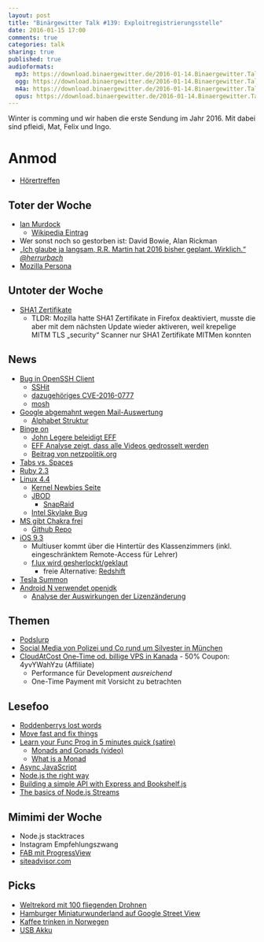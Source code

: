 ```yaml
---
layout: post
title: "Binärgewitter Talk #139: Exploitregistrierungsstelle"
date: 2016-01-15 17:00
comments: true
categories: talk
sharing: true
published: true
audioformats:
  mp3: https://download.binaergewitter.de/2016-01-14.Binaergewitter.Talk.139.mp3
  ogg: https://download.binaergewitter.de/2016-01-14.Binaergewitter.Talk.139.ogg
  m4a: https://download.binaergewitter.de/2016-01-14.Binaergewitter.Talk.139.m4a
  opus: https://download.binaergewitter.de/2016-01-14.Binaergewitter.Talk.139.opus
---
```

Winter is comming und wir haben die erste Sendung im Jahr 2016. Mit dabei sind pfleidi, Mat, Felix und Ingo.

# Anmod

- [Hörertreffen]( https://twitter.com/binaergewitter/status/681859459342315520)

## Toter der Woche

- [Ian Murdock](http://www.theguardian.com/technology/2015/dec/31/ian-murdock-a-tribute-to-the-man-and-his-work-on-linux)
    * [Wikipedia Eintrag](https://en.wikipedia.org/wiki/Ian_Murdock)
- Wer sonst noch so gestorben ist: David Bowie, Alan Rickman
- [„Ich glaube ja langsam, R.R. Martin hat 2016 bisher geplant. Wirklich.“ *@herrurbach*](https://twitter.com/herrurbach/status/687678928736120833)
- [Mozilla Persona](http://www.pro-linux.de/news/1/23139/mozilla-beendet-den-persona-dienst.html)

## Untoter der Woche

- [SHA1 Zertifikate](https://blog.mozilla.org/security/2014/09/23/phasing-out-certificates-with-sha-1-based-signature-algorithms/)
    * TLDR: Mozilla hatte SHA1 Zertifikate in Firefox deaktiviert, musste die aber mit dem nächsten Update wieder aktiveren, weil krepelige MITM TLS „security“
Scanner nur SHA1 Zertifikate MITMen konnten

## News

- [Bug in OpenSSH Client](http://www.heise.de/newsticker/meldung/Triple-Seven-OpenSSH-Schwachstelle-leakt-geheime-Schluessel-3071372.html)
  * [SSHit](https://twitter.com/thegrugq/status/687671459951452161)
  * [dazugehöriges CVE-2016-0777](https://www.qualys.com/2016/01/14/cve-2016-0777-cve-2016-0778/openssh-cve-2016-0777-cve-2016-0778.txt)
  * [mosh](http://mosh.mit.edu)
- [Google abgemahnt wegen Mail-Auswertung](http://www.computerbase.de/2016-01/verbraucherschutz-google-wegen-auswertung-von-e-mails-abgemahnt/)
  - [Alphabet Struktur](https://digitalcourage.de/sites/default/files/googlealphabetstruktur_0.jpg)
- [Binge on](http://www.t-mobile.com/offer/binge-on-streaming-video.html)
    * [John Legere beleidigt EFF](http://arstechnica.com/business/2016/01/john-legere-asks-eff-who-the-fk-are-you-and-who-pays-you/)
    * [EFF Analyse zeigt, dass alle Videos gedrosselt
werden](https://www.eff.org/deeplinks/2016/01/eff-confirms-t-mobiles-bingeon-optimization-just-throttling-applies)
    * [Beitrag von netzpolitik.org](https://netzpolitik.org/2016/t-mobile-usa-gegen-netzneutralitaet-drosselung-ist-nicht-drosselung-und-die-erde-ist-eine-scheibe/
)
- [Tabs vs. Spaces](https://ukupat.github.io/tabs-or-spaces/)
- [Ruby 2.3](https://www.ruby-lang.org/en/news/2015/12/25/ruby-2-3-0-released/)
- [Linux 4.4](http://lwn.net/Articles/671305/rss)
    * [Kernel Newbies Seite](http://kernelnewbies.org/Linux_4.4)
    * [JBOD](https://de.wikipedia.org/wiki/RAID#JBOD)
        - [SnapRaid](http://www.snapraid.it/)
    * [Intel Skylake Bug](http://arstechnica.com/gadgets/2016/01/intel-skylake-bug-causes-pcs-to-freeze-during-complex-workloads/)
- [MS gibt Chakra frei](https://blogs.windows.com/msedgedev/2016/01/13/chakracore-now-open/)
    * [Github Repo](https://github.com/Microsoft/ChakraCore)
- [iOS 9.3](http://www.apple.com/ios/preview/)
    * Multiuser kommt über die Hintertür des Klassenzimmers (inkl. eingeschränktem Remote-Access für Lehrer)
    * [f.lux wird gesherlockt/geklaut](https://justgetflux.com/)
        * freie Alternative: [Redshift](http://jonls.dk/redshift/)
- [Tesla Summon](https://www.teslamotors.com/blog/summon-your-tesla-your-phone)
- [Android N verwendet openjdk](http://www.pro-linux.de/news/1/23123/android-n-wird-openjdk-verwenden.html)
    - [Analyse der Auswirkungen der Lizenzänderung](http://www.ebb.org/bkuhn/blog/2016/01/05/jdk-in-android.html)

## Themen

- [Podslurp](https://github.com/pfleidi/podslurp)
- [Social Media von Polizei und Co rund um Silvester in München](https://twitter.com/PolizeiMuenchen/status/682813511383314434)
- [CloudAtCost One-Time od. billige VPS in Kanada](http://cloudatcost.com/) - 50% Coupon: 4yvYWahYzu (Affiliate)
  * Performance für Development *ausreichend*
  * One-Time Payment mit Vorsicht zu betrachten

## Lesefoo

- [Roddenberrys lost words](http://www.pcworld.com/article/3018315/storage/star-trek-creators-lost-words-recovered-from-old-floppies.html)
- [Move fast and fix things](http://githubengineering.com/move-fast/)
- [Learn your Func Prog in 5 minutes quick (satire)](http://www.theregister.co.uk/2016/01/13/stob_remember_the_monoids/)
  * [Monads and Gonads (video)](https://www.youtube.com/watch?v=b0EF0VTs9Dc)
  * [What is a Monad](http://fuckingmonads.com/)
- [Async JavaScript](http://amzn.to/1mYtKg4)
- [Node.js the right way](http://amzn.to/1mYtPR0)
- [Building a simple API with Express and Bookshelf.js](http://blog.ragingflame.co.za/2014/12/16/building-a-simple-api-with-express-and-bookshelfjs)
- [The basics of Node.js Streams](http://www.sitepoint.com/basics-node-js-streams/)

## Mimimi der Woche

- Node.js stacktraces
- Instagram Empfehlungszwang
- [FAB mit ProgressView](https://twitter.com/ranterle/status/686535659184623616)
- [siteadvisor.com](https://www.siteadvisor.com/)

## Picks

- [Weltrekord mit 100 fliegenden Drohnen](https://www.youtube.com/watch?v=mOBQXuu_5Zw)
- [Hamburger Miniaturwunderland auf Google Street View](http://www.google.com/maps/about/behind-the-scenes/streetview/treks/miniatur-wunderland/)
- [Kaffee trinken in Norwegen](https://www.youtube.com/watch?v=SLs-egzZxS4)
- [USB Akku](http://amzn.to/202xImF)
